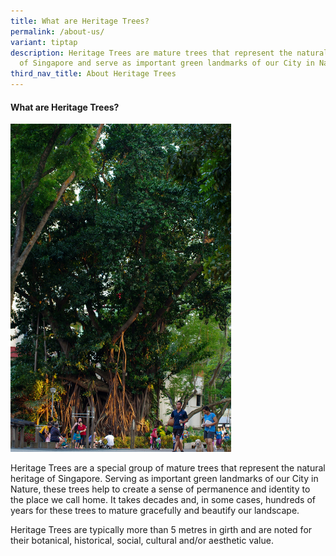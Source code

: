 ```yaml
---
title: What are Heritage Trees?
permalink: /about-us/
variant: tiptap
description: Heritage Trees are mature trees that represent the natural heritage
  of Singapore and serve as important green landmarks of our City in Nature.
third_nav_title: About Heritage Trees
---
```

<h4><strong>What are Heritage Trees?</strong></h4>
<div class="isomer-image-wrapper">
<img style="width: 70%;" height="auto" width="100%" alt="" src="/images/Heritage_trees_photos/indian_rubber_ht_2012_203_public.jpg">
</div>
<p>Heritage Trees are a special group of mature trees that represent the
natural heritage of Singapore. Serving as important green landmarks of
our City in Nature, these trees help to create a sense of permanence and
identity to the place we call home. It takes decades and, in some cases,
hundreds of years for these trees to mature gracefully and beautify our
landscape.</p>
<p></p>
<p>Heritage Trees are typically more than 5 metres in girth and are noted
for their botanical, historical, social, cultural and/or aesthetic value.</p>
<p></p>